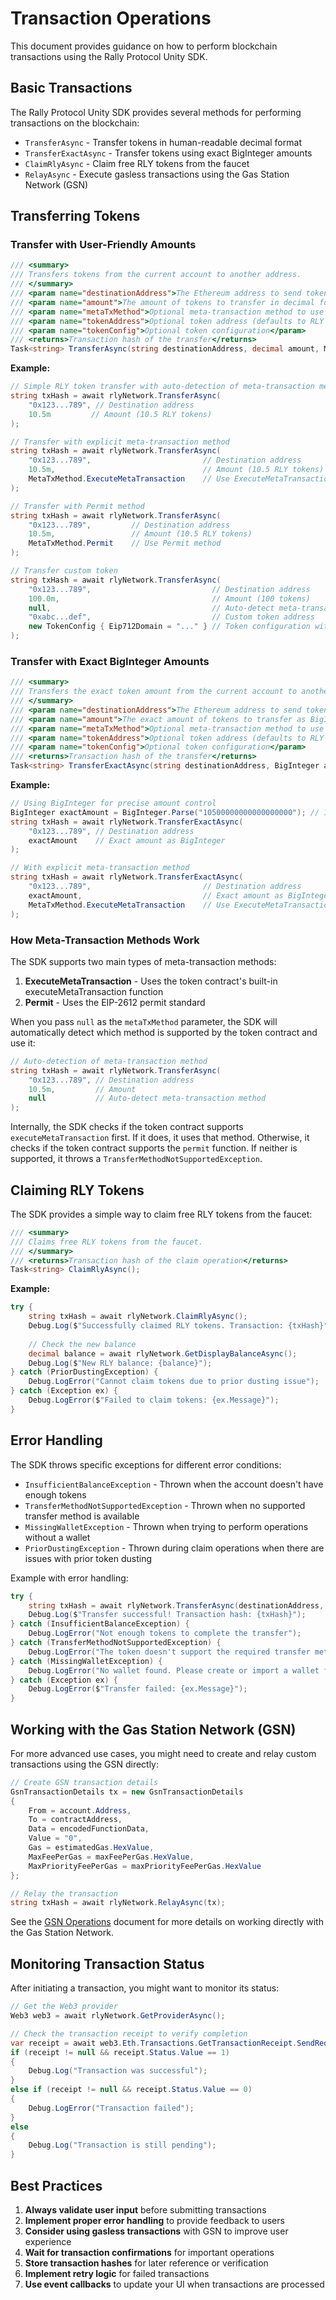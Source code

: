 # Transaction Operations

This document provides guidance on how to perform blockchain transactions using the Rally Protocol Unity SDK.

## Basic Transactions

The Rally Protocol Unity SDK provides several methods for performing transactions on the blockchain:

- `TransferAsync` - Transfer tokens in human-readable decimal format
- `TransferExactAsync` - Transfer tokens using exact BigInteger amounts
- `ClaimRlyAsync` - Claim free RLY tokens from the faucet
- `RelayAsync` - Execute gasless transactions using the Gas Station Network (GSN)

## Transferring Tokens

### Transfer with User-Friendly Amounts

```csharp
/// <summary>
/// Transfers tokens from the current account to another address.
/// </summary>
/// <param name="destinationAddress">The Ethereum address to send tokens to</param>
/// <param name="amount">The amount of tokens to transfer in decimal format</param>
/// <param name="metaTxMethod">Optional meta-transaction method to use (Permit or ExecuteMetaTransaction)</param>
/// <param name="tokenAddress">Optional token address (defaults to RLY if null)</param>
/// <param name="tokenConfig">Optional token configuration</param>
/// <returns>Transaction hash of the transfer</returns>
Task<string> TransferAsync(string destinationAddress, decimal amount, MetaTxMethod? metaTxMethod = null, string? tokenAddress = null, TokenConfig tokenConfig = null);
```

**Example:**

```csharp
// Simple RLY token transfer with auto-detection of meta-transaction method
string txHash = await rlyNetwork.TransferAsync(
    "0x123...789", // Destination address
    10.5m         // Amount (10.5 RLY tokens)
);

// Transfer with explicit meta-transaction method
string txHash = await rlyNetwork.TransferAsync(
    "0x123...789",                         // Destination address
    10.5m,                                 // Amount (10.5 RLY tokens)
    MetaTxMethod.ExecuteMetaTransaction    // Use ExecuteMetaTransaction method
);

// Transfer with Permit method
string txHash = await rlyNetwork.TransferAsync(
    "0x123...789",         // Destination address
    10.5m,                 // Amount (10.5 RLY tokens)
    MetaTxMethod.Permit    // Use Permit method
);

// Transfer custom token
string txHash = await rlyNetwork.TransferAsync(
    "0x123...789",                           // Destination address
    100.0m,                                  // Amount (100 tokens)
    null,                                    // Auto-detect meta-transaction method
    "0xabc...def",                           // Custom token address
    new TokenConfig { Eip712Domain = "..." } // Token configuration with domain
);
```

### Transfer with Exact BigInteger Amounts

```csharp
/// <summary>
/// Transfers the exact token amount from the current account to another address.
/// </summary>
/// <param name="destinationAddress">The Ethereum address to send tokens to</param>
/// <param name="amount">The exact amount of tokens to transfer as BigInteger</param>
/// <param name="metaTxMethod">Optional meta-transaction method to use (Permit or ExecuteMetaTransaction)</param>
/// <param name="tokenAddress">Optional token address (defaults to RLY if null)</param>
/// <param name="tokenConfig">Optional token configuration</param>
/// <returns>Transaction hash of the transfer</returns>
Task<string> TransferExactAsync(string destinationAddress, BigInteger amount, MetaTxMethod? metaTxMethod = null, string? tokenAddress = null, TokenConfig tokenConfig = null);
```

**Example:**

```csharp
// Using BigInteger for precise amount control
BigInteger exactAmount = BigInteger.Parse("10500000000000000000"); // 10.5 tokens with 18 decimals
string txHash = await rlyNetwork.TransferExactAsync(
    "0x123...789", // Destination address
    exactAmount    // Exact amount as BigInteger
);

// With explicit meta-transaction method
string txHash = await rlyNetwork.TransferExactAsync(
    "0x123...789",                         // Destination address
    exactAmount,                           // Exact amount as BigInteger
    MetaTxMethod.ExecuteMetaTransaction    // Use ExecuteMetaTransaction method
);
```

### How Meta-Transaction Methods Work

The SDK supports two main types of meta-transaction methods:

1. **ExecuteMetaTransaction** - Uses the token contract's built-in executeMetaTransaction function
2. **Permit** - Uses the EIP-2612 permit standard

When you pass `null` as the `metaTxMethod` parameter, the SDK will automatically detect which method is supported by the token contract and use it:

```csharp
// Auto-detection of meta-transaction method
string txHash = await rlyNetwork.TransferAsync(
    "0x123...789", // Destination address
    10.5m,         // Amount
    null           // Auto-detect meta-transaction method
);
```

Internally, the SDK checks if the token contract supports `executeMetaTransaction` first. If it does, it uses that method. Otherwise, it checks if the token contract supports the `permit` function. If neither is supported, it throws a `TransferMethodNotSupportedException`.

## Claiming RLY Tokens

The SDK provides a simple way to claim free RLY tokens from the faucet:

```csharp
/// <summary>
/// Claims free RLY tokens from the faucet.
/// </summary>
/// <returns>Transaction hash of the claim operation</returns>
Task<string> ClaimRlyAsync();
```

**Example:**

```csharp
try {
    string txHash = await rlyNetwork.ClaimRlyAsync();
    Debug.Log($"Successfully claimed RLY tokens. Transaction: {txHash}");
    
    // Check the new balance
    decimal balance = await rlyNetwork.GetDisplayBalanceAsync();
    Debug.Log($"New RLY balance: {balance}");
} catch (PriorDustingException) {
    Debug.LogError("Cannot claim tokens due to prior dusting issue");
} catch (Exception ex) {
    Debug.LogError($"Failed to claim tokens: {ex.Message}");
}
```

## Error Handling

The SDK throws specific exceptions for different error conditions:

- `InsufficientBalanceException` - Thrown when the account doesn't have enough tokens
- `TransferMethodNotSupportedException` - Thrown when no supported transfer method is available
- `MissingWalletException` - Thrown when trying to perform operations without a wallet
- `PriorDustingException` - Thrown during claim operations when there are issues with prior token dusting

Example with error handling:

```csharp
try {
    string txHash = await rlyNetwork.TransferAsync(destinationAddress, amount);
    Debug.Log($"Transfer successful! Transaction hash: {txHash}");
} catch (InsufficientBalanceException) {
    Debug.LogError("Not enough tokens to complete the transfer");
} catch (TransferMethodNotSupportedException) {
    Debug.LogError("The token doesn't support the required transfer methods");
} catch (MissingWalletException) {
    Debug.LogError("No wallet found. Please create or import a wallet first");
} catch (Exception ex) {
    Debug.LogError($"Transfer failed: {ex.Message}");
}
```

## Working with the Gas Station Network (GSN)

For more advanced use cases, you might need to create and relay custom transactions using the GSN directly:

```csharp
// Create GSN transaction details
GsnTransactionDetails tx = new GsnTransactionDetails
{
    From = account.Address,
    To = contractAddress,
    Data = encodedFunctionData,
    Value = "0",
    Gas = estimatedGas.HexValue,
    MaxFeePerGas = maxFeePerGas.HexValue,
    MaxPriorityFeePerGas = maxPriorityFeePerGas.HexValue
};

// Relay the transaction
string txHash = await rlyNetwork.RelayAsync(tx);
```

See the [GSN Operations](./gsn-operations.md) document for more details on working directly with the Gas Station Network.

## Monitoring Transaction Status

After initiating a transaction, you might want to monitor its status:

```csharp
// Get the Web3 provider
Web3 web3 = await rlyNetwork.GetProviderAsync();

// Check the transaction receipt to verify completion
var receipt = await web3.Eth.Transactions.GetTransactionReceipt.SendRequestAsync(txHash);
if (receipt != null && receipt.Status.Value == 1)
{
    Debug.Log("Transaction was successful");
}
else if (receipt != null && receipt.Status.Value == 0)
{
    Debug.LogError("Transaction failed");
}
else
{
    Debug.Log("Transaction is still pending");
}
```

## Best Practices

1. **Always validate user input** before submitting transactions
2. **Implement proper error handling** to provide feedback to users
3. **Consider using gasless transactions** with GSN to improve user experience
4. **Wait for transaction confirmations** for important operations
5. **Store transaction hashes** for later reference or verification
6. **Implement retry logic** for failed transactions
7. **Use event callbacks** to update your UI when transactions are processed
